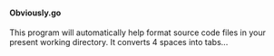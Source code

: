 #### Obviously.go

This program will automatically help format source code files in your present working directory.
It converts 4 spaces into tabs...